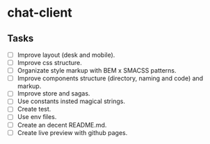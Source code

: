 # chat-client

## Tasks
- [ ] Improve layout (desk and mobile).
- [ ] Improve css structure.
- [ ] Organizate style markup with BEM x SMACSS patterns.
- [ ] Improve components structure (directory, naming and code) and markup.
- [ ] Improve store and sagas.
- [ ] Use constants insted magical strings.
- [ ] Create test.
- [ ] Use env files.
- [ ] Create an decent README.md.
- [ ] Create live preview with github pages.
